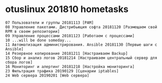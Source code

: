 # otuslinux 201810 hometasks
    07 Пользователи и группы 20181113 [PAM]
    08 Управление пакетами. Дистрибьюция софта 20181120 [Размещаем свой RPM в своем репозитории]
    09 Управление процессами 20181123 [Работаем с процессами]
    10 ...will be done someday...
    11 Автоматизация администрирования. Ansible 20181130 [Первые шаги с Ansible]
    14 Резервное копирование 20181211 [Настраиваем Backup]
    15 Сбор и анализ логов 20181214 [Настраиваем центральный сервер для сбора логов]
    16 Мониторинг и алертинг 20181218 [Настройка мониторинга]
    23 Фильтрация трафика 20190129 [Сценарии iptables]
    24 Web сервера 20190201 [Web сервера]